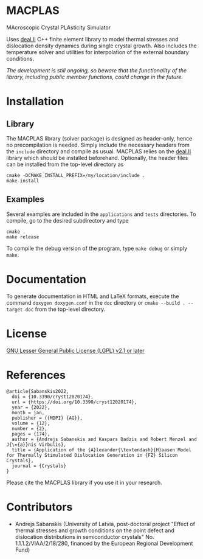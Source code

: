 # MACPLAS
MAcroscopic Crystal PLAsticity Simulator

Uses [deal.II](https://www.dealii.org/) C++ finite element library to model thermal stresses and dislocation density dynamics during single crystal growth.
Also includes the temperature solver and utilities for interpolation of the external boundary conditions.

*The development is still ongoing, so beware that the functionality of the library, including public member functions, could change in the future.*

# Installation
## Library
The MACPLAS library (solver package) is designed as header-only, hence no precompilation is needed. Simply include the necessary headers from the ```include``` directory and compile as usual. MACPLAS relies on the [deal.II](https://www.dealii.org/) library which should be installed beforehand.
Optionally, the header files can be installed from the top-level directory as
```
cmake -DCMAKE_INSTALL_PREFIX=/my/location/include .
make install
```

## Examples
Several examples are included in the ```applications``` and ```tests``` directories. To compile, go to the desired subdirectory and type
```
cmake .
make release
```
To compile the debug version of the program, type ```make debug``` or simply ```make```.


# Documentation
To generate documentation in HTML and LaTeX formats, execute the command ```doxygen doxygen.conf``` in the ```doc``` directory or ```cmake --build . --target doc``` from the top-level directory.


# License
[GNU Lesser General Public License (LGPL) v2.1 or later](LICENSE)


# References
```
@article{Sabanskis2022,
  doi = {10.3390/cryst12020174},
  url = {https://doi.org/10.3390/cryst12020174},
  year = {2022},
  month = jan,
  publisher = {{MDPI} {AG}},
  volume = {12},
  number = {2},
  pages = {174},
  author = {Andrejs Sabanskis and Kaspars Dadzis and Robert Menzel and J{\={a}}nis Virbulis},
  title = {Application of the {A}lexander{\textendash}{H}aasen Model for Thermally Stimulated Dislocation Generation in {FZ} Silicon Crystals},
  journal = {Crystals}
}
```
Please cite the MACPLAS library if you use it in your research.


# Contributors
 - Andrejs Sabanskis (University of Latvia, post-doctoral project "Effect of thermal stresses and growth conditions on the point defect and dislocation distributions in semiconductor crystals" No. 1.1.1.2/VIAA/2/18/280, financed by the European Regional Development Fund)
